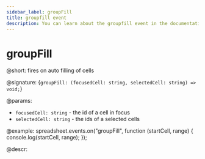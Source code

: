```yaml
---
sidebar_label: groupFill
title: groupfill event
description: You can learn about the groupfill event in the documentation of the DHTMLX JavaScript Spreadsheet library. Browse developer guides and API reference, try out code examples and live demos, and download a free 30-day evaluation version of DHTMLX Spreadsheet.
---
```


# groupFill

@short: fires on auto filling of cells

@signature: {`groupFill: (focusedCell: string, selectedCell: string) => void;`}

@params:
- `focusedCell: string` - the id of a cell in focus
- `selectedCell: string` - the ids of a selected cells

@example:
spreadsheet.events.on("groupFill", function (startCell, range) {
    console.log(startCell, range);
});

@descr:
